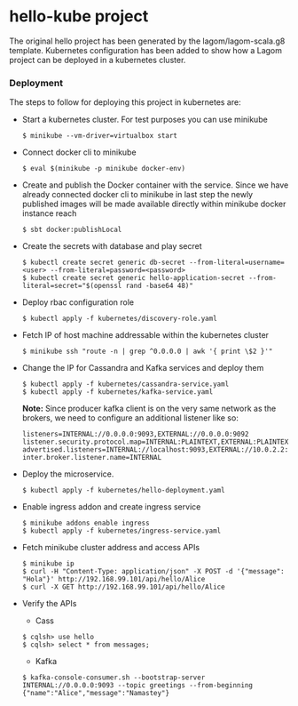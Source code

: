 # hello-kube project

The original hello project has been generated by the lagom/lagom-scala.g8 template. Kubernetes configuration has been added to show how a Lagom project can be deployed in a kubernetes cluster.

### Deployment

The steps to follow for deploying this project in kubernetes are:

- Start a kubernetes cluster. For test purposes you can use minikube
  ```
  $ minikube --vm-driver=virtualbox start
  ```
- Connect docker cli to minikube 
  ```
  $ eval $(minikube -p minikube docker-env)
  ```
- Create and publish the Docker container with the service. Since we have already connected docker cli to minikube in last step the newly published images will be made available directly within minikube docker instance reach 
  ```
  $ sbt docker:publishLocal
  ```
- Create the secrets with database and play secret
  ```
  $ kubectl create secret generic db-secret --from-literal=username=<user> --from-literal=password=<password>
  $ kubectl create secret generic hello-application-secret --from-literal=secret="$(openssl rand -base64 48)"
  ```
- Deploy rbac configuration role
  ```
  $ kubectl apply -f kubernetes/discovery-role.yaml
  ```
- Fetch IP of host machine addressable within the kubernetes cluster
  ```
  $ minikube ssh "route -n | grep ^0.0.0.0 | awk '{ print \$2 }'"
  ```
- Change the IP for Cassandra and Kafka services and deploy them
  ```
  $ kubectl apply -f kubernetes/cassandra-service.yaml
  $ kubectl apply -f kubernetes/kafka-service.yaml
  ```
  **Note:** Since producer kafka client is on the very same network as the brokers, we need to configure an additional listener like so:
  ```
  listeners=INTERNAL://0.0.0.0:9093,EXTERNAL://0.0.0.0:9092
  listener.security.protocol.map=INTERNAL:PLAINTEXT,EXTERNAL:PLAINTEXT
  advertised.listeners=INTERNAL://localhost:9093,EXTERNAL://10.0.2.2:9092
  inter.broker.listener.name=INTERNAL
  ```
- Deploy the microservice.<br>
  ```
  $ kubectl apply -f kubernetes/hello-deployment.yaml
  ```
- Enable ingress addon and create ingress service
  ```
  $ minikube addons enable ingress
  $ kubectl apply -f kubernetes/ingress-service.yaml
  ```
- Fetch minikube cluster address and access APIs
  ```
  $ minikube ip
  $ curl -H "Content-Type: application/json" -X POST -d '{"message": "Hola"}' http://192.168.99.101/api/hello/Alice
  $ curl -X GET http://192.168.99.101/api/hello/Alice
  ```
- Verify the APIs 
  - Cass
  ```
  $ cqlsh> use hello
  $ cqlsh> select * from messages;
  ```

  - Kafka
  ```
  $ kafka-console-consumer.sh --bootstrap-server INTERNAL://0.0.0.0:9093 --topic greetings --from-beginning
  {"name":"Alice","message":"Namastey"}
  ```
